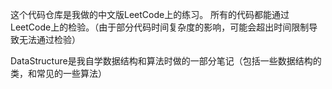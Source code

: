 这个代码仓库是我做的中文版LeetCode上的练习。
所有的代码都能通过LeetCode上的检验。（由于部分代码时间复杂度的影响，可能会超出时间限制导致无法通过检验）

DataStructure是我自学数据结构和算法时做的一部分笔记（包括一些数据结构的类，和常见的一些算法）